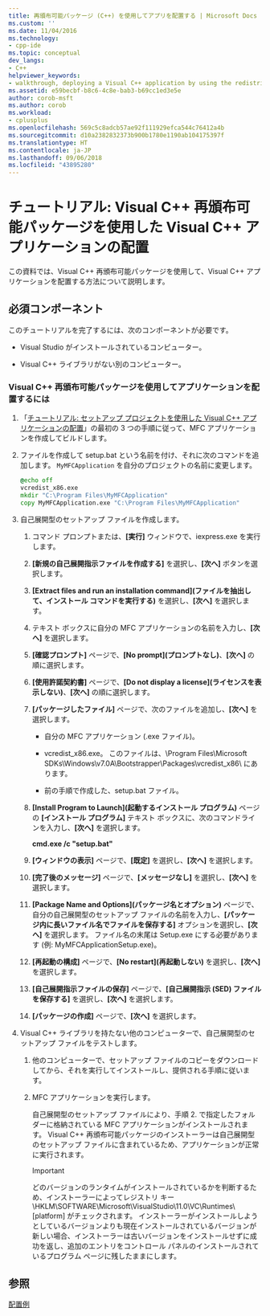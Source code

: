 ```yaml
---
title: 再頒布可能パッケージ (C++) を使用してアプリを配置する | Microsoft Docs
ms.custom: ''
ms.date: 11/04/2016
ms.technology:
- cpp-ide
ms.topic: conceptual
dev_langs:
- C++
helpviewer_keywords:
- walkthrough, deploying a Visual C++ application by using the redistributable package
ms.assetid: e59becbf-b8c6-4c8e-bab3-b69cc1ed3e5e
author: corob-msft
ms.author: corob
ms.workload:
- cplusplus
ms.openlocfilehash: 569c5c8adcb57ae92f111929efca544c76412a4b
ms.sourcegitcommit: d10a2382832373b900b1780e1190ab104175397f
ms.translationtype: HT
ms.contentlocale: ja-JP
ms.lasthandoff: 09/06/2018
ms.locfileid: "43895280"
---
```

# <a name="walkthrough-deploying-a-visual-c-application-by-using-the-visual-c-redistributable-package"></a>チュートリアル: Visual C++ 再頒布可能パッケージを使用した Visual C++ アプリケーションの配置

この資料では、Visual C++ 再頒布可能パッケージを使用して、Visual C++ アプリケーションを配置する方法について説明します。

## <a name="prerequisites"></a>必須コンポーネント

このチュートリアルを完了するには、次のコンポーネントが必要です。

- Visual Studio がインストールされているコンピューター。

- Visual C++ ライブラリがない別のコンピューター。

### <a name="to-use-the-visual-c-redistributable-package-to-deploy-an-application"></a>Visual C++ 再頒布可能パッケージを使用してアプリケーションを配置するには

1. 「[チュートリアル: セットアップ プロジェクトを使用した Visual C++ アプリケーションの配置](../ide/deploying-visual-cpp-application-by-using-the-vcpp-redistributable-package.md)」の最初の 3 つの手順に従って、MFC アプリケーションを作成してビルドします。

2. ファイルを作成して setup.bat という名前を付け、それに次のコマンドを追加します。 `MyMFCApplication` を自分のプロジェクトの名前に変更します。

    ```cmd
    @echo off
    vcredist_x86.exe
    mkdir "C:\Program Files\MyMFCApplication"
    copy MyMFCApplication.exe "C:\Program Files\MyMFCApplication"
    ```  

3. 自己展開型のセットアップ ファイルを作成します。

   1. コマンド プロンプトまたは、**[実行]** ウィンドウで、iexpress.exe を実行します。

   2. **[新規の自己展開指示ファイルを作成する]** を選択し、**[次へ]** ボタンを選択します。

   3. **[Extract files and run an installation command]\(ファイルを抽出して、インストール コマンドを実行する)** を選択し、**[次へ]** を選択します。

   4. テキスト ボックスに自分の MFC アプリケーションの名前を入力し、**[次へ]** を選択します。

   5. **[確認プロンプト]** ページで、**[No prompt]\(プロンプトなし\)**、**[次へ]** の順に選択します。

   6. **[使用許諾契約書]** ページで、**[Do not display a license]\(ライセンスを表示しない\)**、**[次へ]** の順に選択します。

   7. **[パッケージしたファイル]** ページで、次のファイルを追加し、**[次へ]** を選択します。

      - 自分の MFC アプリケーション (.exe ファイル)。

      - vcredist_x86.exe。 このファイルは、\Program Files\Microsoft SDKs\Windows\v7.0A\Bootstrapper\Packages\vcredist_x86\\ にあります。

      - 前の手順で作成した、setup.bat ファイル。

   8. **[Install Program to Launch]\(起動するインストール プログラム\)** ページの **[インストール プログラム]** テキスト ボックスに、次のコマンドラインを入力し、**[次へ]** を選択します。

      **cmd.exe /c "setup.bat"**  

   9. **[ウィンドウの表示]** ページで、**[既定]** を選択し、**[次へ]** を選択します。

   10. **[完了後のメッセージ]** ページで、**[メッセージなし]** を選択し、**[次へ]** を選択します。

   11. **[Package Name and Options]\(パッケージ名とオプション\)** ページで、自分の自己展開型のセットアップ ファイルの名前を入力し、**[パッケージ内に長いファイル名でファイルを保存する]** オプションを選択し、**[次へ]** を選択します。 ファイル名の末尾は Setup.exe にする必要があります (例: MyMFCApplicationSetup.exe)。

   12. **[再起動の構成]** ページで、**[No restart]\(再起動しない\)** を選択し、**[次へ]** を選択します。

   13. **[自己展開指示ファイルの保存]** ページで、**[自己展開指示 (SED) ファイルを保存する]** を選択し、**[次へ]** を選択します。

   14. **[パッケージの作成]** ページで、**[次へ]** を選択します。

4. Visual C++ ライブラリを持たない他のコンピューターで、自己展開型のセットアップ ファイルをテストします。

   1. 他のコンピューターで、セットアップ ファイルのコピーをダウンロードしてから、それを実行してインストールし、提供される手順に従います。

   2. MFC アプリケーションを実行します。

      自己展開型のセットアップ ファイルにより、手順 2. で指定したフォルダーに格納されている MFC アプリケーションがインストールされます。 Visual C++ 再頒布可能パッケージのインストーラーは自己展開型のセットアップ ファイルに含まれているため、アプリケーションが正常に実行されます。

      > [!IMPORTANT]
      > どのバージョンのランタイムがインストールされているかを判断するため、インストーラーによってレジストリ キー \\HKLM\SOFTWARE\Microsoft\VisualStudio\11.0\VC\Runtimes\\[platform] がチェックされます。 インストーラーがインストールしようとしているバージョンよりも現在インストールされているバージョンが新しい場合、インストーラーは古いバージョンをインストールせずに成功を返し、追加のエントリをコントロール パネルのインストールされているプログラム ページに残したままにします。

## <a name="see-also"></a>参照

[配置例](../ide/deployment-examples.md)